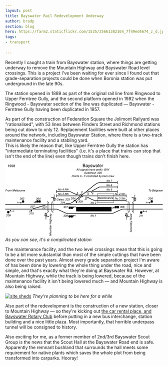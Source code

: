 ```yaml
---
layout: post
title: Bayswater Rail Redevelopment Underway
author: bradp
section: blog
hero: https://farm2.staticflickr.com/1535/25661382164_7f49ed4674_z_d.jpg
tags:
- transport

---
```


Recently I caught a train from Bayswater station, where things are getting underway to remove the Mountain Highway and Bayswater Road level crossings. This is a project I've been waiting for ever since I found out that grade-separation projects could be done when Boronia station was put underground in the late 90s.

<!--more-->

The station opened in 1889 as part of the original rail line from Ringwood to Upper Ferntree Gully, and the second platform opened in 1982 when the Ringwood - Bayswater section of the line was duplicated — Bayswater - Ferntree Gully having been duplicated in 1957.

As part of the construction of Federation Square the Jolimont Railyard was "rationalised", with 53 lines between Flinders Street and Richmond stations being cut down to only 12. Replacement facilities were built at other places around the network, including Bayswater Station, where there is a two-track maintenance facility and a stabling yard.  
This is likely the reason that, like Upper Ferntree Gully the station has "intermediate terminating facilities" (i.e. it's a place that trains can stop that isn't the end of the line) even though trains don't finish here.

![Map](/blog/assets/2016-04/bayswater_station.png)
*As you can see, it's a complicated station*

The maintenance facility, and the two level crossings mean that this is going to be a bit more substantial than most of the simple cuttings that have been done over the past years. Almost every grade separation project I'm aware of has been done by lowering the whole thing under the road, nice and simple, and that's exactly what they're doing at Bayswater Rd. However, at Mountain Highway, while the track is being lowered, because of the maintenance facility it isn't being lowered much — and Mountain Highway is also being raised.

[![site sheds](https://farm2.staticflickr.com/1647/26199941041_18e1df613c_z_d.jpg)](https://www.flickr.com/photos/ubersejanus/26199941041/in/album-72157666718059801/)
*They're planning to be here for a while*

Also part of the redevelopment is the construction of a new station, closer to Mountain Highway — so they're kicking out [the car rental place, and  Bayswater Rotary Club](http://www.heraldsun.com.au/leader/outer-east/rotary-club-of-bayswater-needs-to-move-for-level-crossing-removal/news-story/c4afc133d028a8495bc7dde342e99683) before putting in a new bus interchange, station building and a nice little plaza. Most importantly, that horrible underpass tunnel will be consigned to history. 

Also exciting for me, as a former member of 2nd/3rd Bayswater Scout Group is the news that the Scout Hall at the Bayswater Road end is safe. Apparently the remnant bushland that surrounds the hall meets some requirement for native plants which saves the whole plot from being transformed into carparks. Hooray!